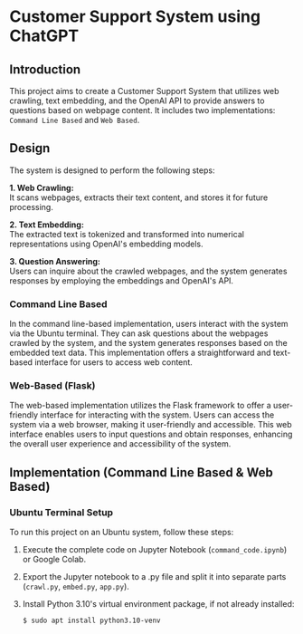 # Customer Support System using ChatGPT

## Introduction
This project aims to create a Customer Support System that utilizes web crawling, text embedding, and the OpenAI API to provide answers to questions based on webpage content. It includes two implementations: `Command Line Based` and `Web Based`.

## Design
The system is designed to perform the following steps:

**1. Web Crawling:**  
   It scans webpages, extracts their text content, and stores it for future processing.

**2. Text Embedding:**  
   The extracted text is tokenized and transformed into numerical representations using OpenAI's embedding models.

**3. Question Answering:**  
   Users can inquire about the crawled webpages, and the system generates responses by employing the embeddings and OpenAI's API.

### Command Line Based
In the command line-based implementation, users interact with the system via the Ubuntu terminal. They can ask questions about the webpages crawled by the system, and the system generates responses based on the embedded text data. This implementation offers a straightforward and text-based interface for users to access web content.

### Web-Based (Flask)
The web-based implementation utilizes the Flask framework to offer a user-friendly interface for interacting with the system. Users can access the system via a web browser, making it user-friendly and accessible. This web interface enables users to input questions and obtain responses, enhancing the overall user experience and accessibility of the system.

## Implementation (Command Line Based & Web Based)

### Ubuntu Terminal Setup
To run this project on an Ubuntu system, follow these steps:

1. Execute the complete code on Jupyter Notebook (`command_code.ipynb`) or Google Colab.

2. Export the Jupyter notebook to a .py file and split it into separate parts (`crawl.py`, `embed.py`, `app.py`).

3. Install Python 3.10's virtual environment package, if not already installed:

   ```bash
   $ sudo apt install python3.10-venv
   
